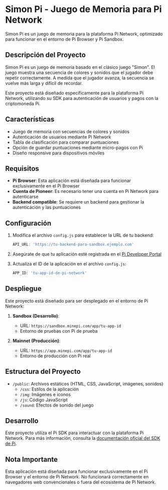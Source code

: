 # Simon Pi - Juego de Memoria para Pi Network

Simon Pi es un juego de memoria para la plataforma Pi Network, optimizado para funcionar en el entorno de Pi Browser y Pi Sandbox.

## Descripción del Proyecto

Simon Pi es un juego de memoria basado en el clásico juego "Simon". El juego muestra una secuencia de colores y sonidos que el jugador debe repetir correctamente. A medida que el jugador avanza, la secuencia se vuelve más larga y difícil de recordar.

Este proyecto está diseñado específicamente para la plataforma Pi Network, utilizando su SDK para autenticación de usuarios y pagos con la criptomoneda Pi.

## Características

- Juego de memoria con secuencias de colores y sonidos
- Autenticación de usuarios mediante Pi Network
- Tabla de clasificación para comparar puntuaciones
- Opción de guardar puntuaciones mediante micro-pagos con Pi
- Diseño responsive para dispositivos móviles

## Requisitos

- **Pi Browser**: Esta aplicación está diseñada para funcionar exclusivamente en el Pi Browser
- **Cuenta de Pioneer**: Es necesario tener una cuenta en Pi Network para autenticarse
- **Backend compatible**: Se requiere un backend para gestionar la autenticación y las puntuaciones

## Configuración

1. Modifica el archivo `config.js` para establecer la URL de tu backend:
   ```javascript
   API_URL: 'https://tu-backend-para-sandbox.ejemplo.com'
   ```

2. Asegúrate de que tu aplicación esté registrada en el [Pi Developer Portal](https://developers.minepi.com)

3. Actualiza el ID de la aplicación en el archivo `config.js`:
   ```javascript
   APP_ID: 'tu-app-id-de-pi-network'
   ```

## Despliegue

Este proyecto está diseñado para ser desplegado en el entorno de Pi Network:

1. **Sandbox (Desarrollo)**:
   - URL: `https://sandbox.minepi.com/app/tu-app-id`
   - Entorno de pruebas con Pi de prueba

2. **Mainnet (Producción)**:
   - URL: `https://app.minepi.com/app/tu-app-id`
   - Entorno de producción con Pi real

## Estructura del Proyecto

- `/public`: Archivos estáticos (HTML, CSS, JavaScript, imágenes, sonidos)
  - `/css`: Estilos de la aplicación
  - `/img`: Imágenes e iconos
  - `/js`: Código JavaScript
  - `/sound`: Efectos de sonido del juego

## Desarrollo

Este proyecto utiliza el Pi SDK para interactuar con la plataforma Pi Network. Para más información, consulta la [documentación oficial del SDK de Pi](https://developers.minepi.com).

## Nota Importante

Esta aplicación está diseñada para funcionar exclusivamente en el Pi Browser y el entorno de Pi Network. No funcionará correctamente en navegadores web convencionales o fuera del ecosistema de Pi Network.
